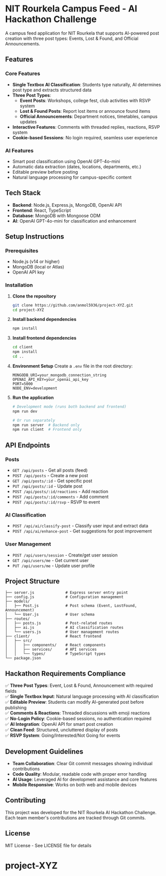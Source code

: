 # NIT Rourkela Campus Feed - AI Hackathon Challenge

A campus feed application for NIT Rourkela that supports AI-powered post creation with three post types: Events, Lost & Found, and Official Announcements.

## Features

### Core Features
- **Single Textbox AI Classification**: Students type naturally, AI determines post type and extracts structured data
- **Three Post Types**:
  - **Event Posts**: Workshops, college fest, club activities with RSVP system
  - **Lost & Found Posts**: Report lost items or announce found items
  - **Official Announcements**: Department notices, timetables, campus updates
- **Interactive Features**: Comments with threaded replies, reactions, RSVP system
- **Cookie-based Sessions**: No login required, seamless user experience

### AI Features
- Smart post classification using OpenAI GPT-4o-mini
- Automatic data extraction (dates, locations, departments, etc.)
- Editable preview before posting
- Natural language processing for campus-specific content

## Tech Stack

- **Backend**: Node.js, Express.js, MongoDB, OpenAI API
- **Frontend**: React, TypeScript
- **Database**: MongoDB with Mongoose ODM
- **AI**: OpenAI GPT-4o-mini for classification and enhancement

## Setup Instructions

### Prerequisites
- Node.js (v14 or higher)
- MongoDB (local or Atlas)
- OpenAI API key

### Installation

1. **Clone the repository**
   ```bash
   git clone https://github.com/anmol5936/project-XYZ.git
   cd project-XYZ
   ```

2. **Install backend dependencies**
   ```bash
   npm install
   ```

3. **Install frontend dependencies**
   ```bash
   cd client
   npm install
   cd ..
   ```

4. **Environment Setup**
   Create a `.env` file in the root directory:
   ```env
   MONGODB_URI=your_mongodb_connection_string
   OPENAI_API_KEY=your_openai_api_key
   PORT=5000
   NODE_ENV=development
   ```

5. **Run the application**
   ```bash
   # Development mode (runs both backend and frontend)
   npm run dev
   
   # Or run separately
   npm run server  # Backend only
   npm run client  # Frontend only
   ```

## API Endpoints

### Posts
- `GET /api/posts` - Get all posts (feed)
- `POST /api/posts` - Create a new post
- `GET /api/posts/:id` - Get specific post
- `PUT /api/posts/:id` - Update post
- `POST /api/posts/:id/reactions` - Add reaction
- `POST /api/posts/:id/comments` - Add comment
- `POST /api/posts/:id/rsvp` - RSVP to event

### AI Classification
- `POST /api/ai/classify-post` - Classify user input and extract data
- `POST /api/ai/enhance-post` - Get suggestions for post improvement

### User Management
- `POST /api/users/session` - Create/get user session
- `GET /api/users/me` - Get current user
- `PUT /api/users/me` - Update user profile

## Project Structure

```
├── server.js              # Express server entry point
├── config.js              # Configuration management
├── models/
│   ├── Post.js            # Post schema (Event, LostFound, Announcement)
│   └── User.js            # User schema
├── routes/
│   ├── posts.js           # Post-related routes
│   ├── ai.js              # AI classification routes
│   └── users.js           # User management routes
├── client/                # React frontend
│   ├── src/
│   │   ├── components/    # React components
│   │   ├── services/      # API services
│   │   └── types/         # TypeScript types
└── package.json
```

## Hackathon Requirements Compliance

✅ **Three Post Types**: Event, Lost & Found, Announcement with required fields  
✅ **Single Textbox Input**: Natural language processing with AI classification  
✅ **Editable Preview**: Students can modify AI-generated post before publishing  
✅ **Comments & Reactions**: Threaded discussions with emoji reactions  
✅ **No-Login Policy**: Cookie-based sessions, no authentication required  
✅ **AI Integration**: OpenAI API for smart post creation  
✅ **Clean Feed**: Structured, uncluttered display of posts  
✅ **RSVP System**: Going/Interested/Not Going for events  

## Development Guidelines

- **Team Collaboration**: Clear Git commit messages showing individual contributions
- **Code Quality**: Modular, readable code with proper error handling
- **AI Usage**: Leveraged AI for development assistance and core features
- **Mobile Responsive**: Works on both web and mobile devices

## Contributing

This project was developed for the NIT Rourkela AI Hackathon Challenge. Each team member's contributions are tracked through Git commits.

## License

MIT License - See LICENSE file for details
# project-XYZ
